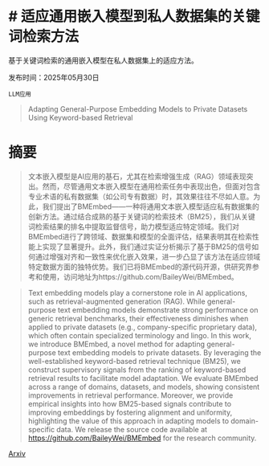 # # 适应通用嵌入模型到私人数据集的关键词检索方法
基于关键词检索的通用嵌入模型在私人数据集上的适应方法。

发布时间：2025年05月30日

`LLM应用`

> Adapting General-Purpose Embedding Models to Private Datasets Using Keyword-based Retrieval

# 摘要

> 文本嵌入模型是AI应用的基石，尤其在检索增强生成（RAG）领域表现突出。然而，尽管通用文本嵌入模型在通用检索任务中表现出色，但面对包含专业术语的私有数据集（如公司专有数据）时，其效果往往不尽如人意。为此，我们提出了BMEmbed——一种将通用文本嵌入模型适应私有数据集的创新方法。通过结合成熟的基于关键词的检索技术（BM25），我们从关键词检索结果的排名中提取监督信号，助力模型适应特定领域。我们对BMEmbed进行了跨领域、数据集和模型的全面评估，结果表明其在检索性能上实现了显著提升。此外，我们通过实证分析揭示了基于BM25的信号如何通过增强对齐和一致性来优化嵌入效果，进一步凸显了该方法在适应领域特定数据方面的独特优势。我们已将BMEmbed的源代码开源，供研究界参考和使用，访问地址为https://github.com/BaileyWei/BMEmbed。

> Text embedding models play a cornerstone role in AI applications, such as retrieval-augmented generation (RAG). While general-purpose text embedding models demonstrate strong performance on generic retrieval benchmarks, their effectiveness diminishes when applied to private datasets (e.g., company-specific proprietary data), which often contain specialized terminology and lingo. In this work, we introduce BMEmbed, a novel method for adapting general-purpose text embedding models to private datasets. By leveraging the well-established keyword-based retrieval technique (BM25), we construct supervisory signals from the ranking of keyword-based retrieval results to facilitate model adaptation. We evaluate BMEmbed across a range of domains, datasets, and models, showing consistent improvements in retrieval performance. Moreover, we provide empirical insights into how BM25-based signals contribute to improving embeddings by fostering alignment and uniformity, highlighting the value of this approach in adapting models to domain-specific data. We release the source code available at https://github.com/BaileyWei/BMEmbed for the research community.

[Arxiv](https://arxiv.org/abs/2506.00363)